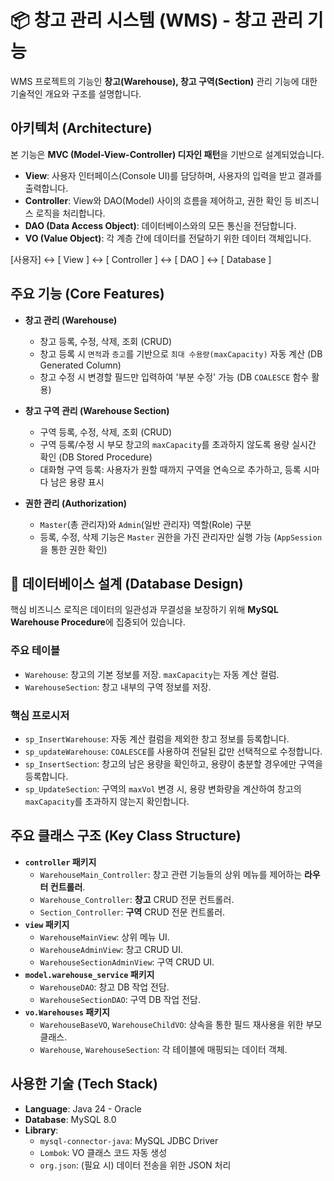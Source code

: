 # 📦 창고 관리 시스템 (WMS) - 창고 관리 기능

WMS 프로젝트의 기능인 **창고(Warehouse), 창고 구역(Section)** 관리 기능에 대한 기술적인 개요와 구조를 설명합니다.

## 아키텍처 (Architecture)

본 기능은 **MVC (Model-View-Controller) 디자인 패턴**을 기반으로 설계되었습니다.

- **View**: 사용자 인터페이스(Console UI)를 담당하며, 사용자의 입력을 받고 결과를 출력합니다.
- **Controller**: View와 DAO(Model) 사이의 흐름을 제어하고, 권한 확인 등 비즈니스 로직을 처리합니다.
- **DAO (Data Access Object)**: 데이터베이스와의 모든 통신을 전담합니다.
- **VO (Value Object)**: 각 계층 간에 데이터를 전달하기 위한 데이터 객체입니다.
  
[사용자] ↔ [ View ] ↔ [ Controller ] ↔ [ DAO ] ↔ [ Database ]

## 주요 기능 (Core Features)

- **창고 관리 (Warehouse)**
   - 창고 등록, 수정, 삭제, 조회 (CRUD)
   - 창고 등록 시 `면적`과 `층고`를 기반으로 `최대 수용량(maxCapacity)` 자동 계산 (DB Generated Column)
   - 창고 수정 시 변경할 필드만 입력하여 '부분 수정' 가능 (DB `COALESCE` 함수 활용)

- **창고 구역 관리 (Warehouse Section)**
   - 구역 등록, 수정, 삭제, 조회 (CRUD)
   - 구역 등록/수정 시 부모 창고의 `maxCapacity`를 초과하지 않도록 용량 실시간 확인 (DB Stored Procedure)
   - 대화형 구역 등록: 사용자가 원할 때까지 구역을 연속으로 추가하고, 등록 시마다 남은 용량 표시

- **권한 관리 (Authorization)**
   - `Master`(총 관리자)와 `Admin`(일반 관리자) 역할(Role) 구분
   - 등록, 수정, 삭제 기능은 `Master` 권한을 가진 관리자만 실행 가능 (`AppSession`을 통한 권한 확인)

## 🧱 데이터베이스 설계 (Database Design)

핵심 비즈니스 로직은 데이터의 일관성과 무결성을 보장하기 위해 **MySQL Warehouse Procedure**에 집중되어 있습니다.

### 주요 테이블

- `Warehouse`: 창고의 기본 정보를 저장. `maxCapacity`는 자동 계산 컬럼.
- `WarehouseSection`: 창고 내부의 구역 정보를 저장.

### 핵심 프로시저

- `sp_InsertWarehouse`: 자동 계산 컬럼을 제외한 창고 정보를 등록합니다.
- `sp_updateWarehouse`: `COALESCE`를 사용하여 전달된 값만 선택적으로 수정합니다.
- `sp_InsertSection`: 창고의 남은 용량을 확인하고, 용량이 충분할 경우에만 구역을 등록합니다.
- `sp_UpdateSection`: 구역의 `maxVol` 변경 시, 용량 변화량을 계산하여 창고의 `maxCapacity`를 초과하지 않는지 확인합니다.

## 주요 클래스 구조 (Key Class Structure)

- **`controller` 패키지**
   - `WarehouseMain_Controller`: 창고 관련 기능들의 상위 메뉴를 제어하는 **라우터 컨트롤러**.
   - `Warehouse_Controller`: **창고** CRUD 전문 컨트롤러.
   - `Section_Controller`: **구역** CRUD 전문 컨트롤러.
- **`view` 패키지**
   - `WarehouseMainView`: 상위 메뉴 UI.
   - `WarehouseAdminView`: 창고 CRUD UI.
   - `WarehouseSectionAdminView`: 구역 CRUD UI.
- **`model.warehouse_service` 패키지**
   - `WarehouseDAO`: 창고 DB 작업 전담.
   - `WarehouseSectionDAO`: 구역 DB 작업 전담.
- **`vo.Warehouses` 패키지**
   - `WarehouseBaseVO`, `WarehouseChildVO`: 상속을 통한 필드 재사용을 위한 부모 클래스.
   - `Warehouse`, `WarehouseSection`: 각 테이블에 매핑되는 데이터 객체.

## 사용한 기술 (Tech Stack)

- **Language**: Java 24 - Oracle
- **Database**: MySQL 8.0
- **Library**:
   - `mysql-connector-java`: MySQL JDBC Driver
   - `Lombok`: VO 클래스 코드 자동 생성
   - `org.json`: (필요 시) 데이터 전송을 위한 JSON 처리